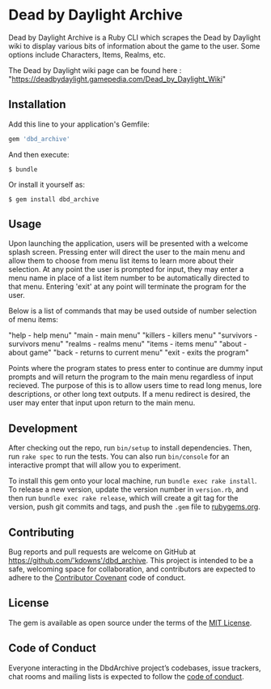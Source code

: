 
# Dead by Daylight Archive

Dead by Daylight Archive is a Ruby CLI which scrapes the Dead by Daylight wiki to display various bits of information about the game to the user. 
Some options include Characters, Items, Realms, etc.

The Dead by Daylight wiki page can be found here : "https://deadbydaylight.gamepedia.com/Dead_by_Daylight_Wiki"

## Installation

Add this line to your application's Gemfile:

```ruby
gem 'dbd_archive'
```

And then execute:

    $ bundle

Or install it yourself as:

    $ gem install dbd_archive

## Usage

Upon launching the application, users will be presented with a welcome splash screen. Pressing enter will direct the user to the main menu and allow them to choose from menu list items to learn more about their selection. At any point the user is prompted for input, they may enter a menu name in place of a list item number to be automatically directed to that menu. Entering 'exit' at any point will terminate the program for the user. 

Below is a list of commands that may be used outside of number selection of menu items:

"help - help menu"
"main - main menu"
"killers - killers menu"
"survivors - survivors menu"
"realms - realms menu"
"items - items menu"
"about - about game"
"back - returns to current menu"
"exit - exits the program"

Points where the program states to press enter to continue are dummy input prompts and will return the program to the main menu regardless of input recieved. The purpose of this is to allow users time to read long menus, lore descriptions, or other long text outputs. If a menu redirect is desired, the user may enter that input upon return to the main menu.

## Development

After checking out the repo, run `bin/setup` to install dependencies. Then, run `rake spec` to run the tests. You can also run `bin/console` for an interactive prompt that will allow you to experiment.

To install this gem onto your local machine, run `bundle exec rake install`. To release a new version, update the version number in `version.rb`, and then run `bundle exec rake release`, which will create a git tag for the version, push git commits and tags, and push the `.gem` file to [rubygems.org](https://rubygems.org).

## Contributing

Bug reports and pull requests are welcome on GitHub at https://github.com/'kdowns'/dbd_archive. This project is intended to be a safe, welcoming space for collaboration, and contributors are expected to adhere to the [Contributor Covenant](http://contributor-covenant.org) code of conduct.

## License

The gem is available as open source under the terms of the [MIT License](https://opensource.org/licenses/MIT).

## Code of Conduct

Everyone interacting in the DbdArchive project’s codebases, issue trackers, chat rooms and mailing lists is expected to follow the [code of conduct](https://github.com/'kdowns'/dbd_archive/blob/master/CODE_OF_CONDUCT.md).
